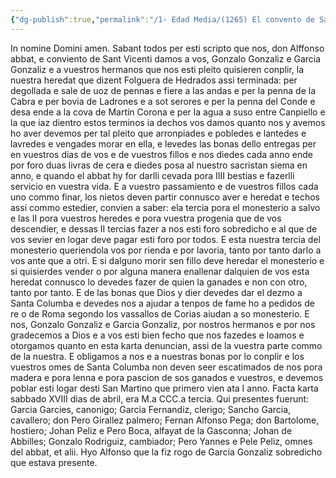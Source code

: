 ```yaml
---
{"dg-publish":true,"permalink":"/1- Edad Media/(1265) El convento de San Vicente de Oviedo da la heredad de Folguera de Hedrados/","tags":["#Siglo_13","a1265","escrito","Oviedo","medieval","documento"]}
---
```



In nomine Domini amen. Sabant todos per esti scripto que nos, don Alffonso abbat, e conviento de Sant Vicenti damos a vos, Gonzalo Gonzaliz e Garcia Gonzaliz e a vuestros hermanos que nos esti pleito quisieren conplir, la nuestra heredat que dizent Folguera de Hedrados assi terminada: per degollada e sale de uoz de pennas e fiere a las andas e per la penna de la Cabra e per bovia de Ladrones e a sot serores e per la penna del Conde e desa ende a la cova de Martín Corona e per la agua a suso entre Canpiello e la que iaz dientro estos terminos ia dechos vos damos quanto nos y avemos ho aver devemos per tal pleito que arronpiades e pobledes e lantedes e lavredes e vengades morar en ella, e levedes las bonas dello entregas per en vuestros dias de vos e de vuestros fillos e nos diedes cada anno ende por foro duas livras de cera e diedes posa al nuestro sacristan siema en anno, e quando el abbat hy for darlli cevada pora IIII bestias e fazerlli servicio en vuestra vida. E a vuestro passamiento e de vuestros fillos cada uno commo finar, los nietos deven partir connusco aver e heredat e techos assi commo estedier, convien a saber: ela tercia pora el monesterio a salvo e las II pora vuestros heredes e pora vuestra progenia que de vos descendier, e dessas II tercias fazer a nos esti foro sobredicho e al que de vos sevier en logar deve pagar esti foro por todos. E esta nuestra tercia del monesterio queriendola vos por rienda e por lavoria, tanto por tanto darlo a vos ante que a otri. E si dalguno morir sen fillo deve heredar el monesterio e si quisierdes vender o por alguna manera enallenar dalquien de vos esta heredat connusco lo devedes fazer de quien la ganades e non con otro, tanto por tanto. E de las bonas que Dios y dier devedes dar el dezmo a Santa Columba e devedes nos a ajudar a tenpos de fame ho a pedidos de re o de Roma segondo los vassallos de Corias aiudan a so monesterio.
E nos, Gonzalo Gonzaliz e Garcia Gonzaliz, por nostros hermanos e por nos gradecemos a Dios e a vos esti bien fecho que nos fazedes e loamos e otorgamos quanto en esta karta denuncian, assi de la vuestra parte commo de la nuestra. E obligamos a nos e a nuestras bonas por lo conplir e los vuestros omes de Santa Columba non deven seer escatimados de nos pora madera e pora lenna e pora pascion de sos ganados e vuestros, e devemos poblar esti logar desti San Martino que primero vien ata I anno.
Facta karta sabbado XVIII dias de abril, era M.a CCC.a tercia. Qui presentes fuerunt: Garcia Garcies, canonigo; Garcia Fernandiz, clerigo; Sancho Garcia, cavallero; don Pero Girallez palmero; Fernan Alfonso Pega; don Bartolome, hostiero; Johan Peliz e Pero Boca, alfayat de la Gasconna; Johan de Abbilles; Gonzalo Rodriguiz, cambiador; Pero Yannes e Pele Peliz, omnes del abbat, et alii.
Hyo Alfonso que la fiz rogo de Garcia Gonzaliz sobredicho que estava presente.